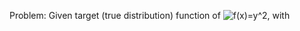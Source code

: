 Problem: Given target (true distribution) function of ![f(x)=y^2](http://mathurl.com/yarfcahw), with 
